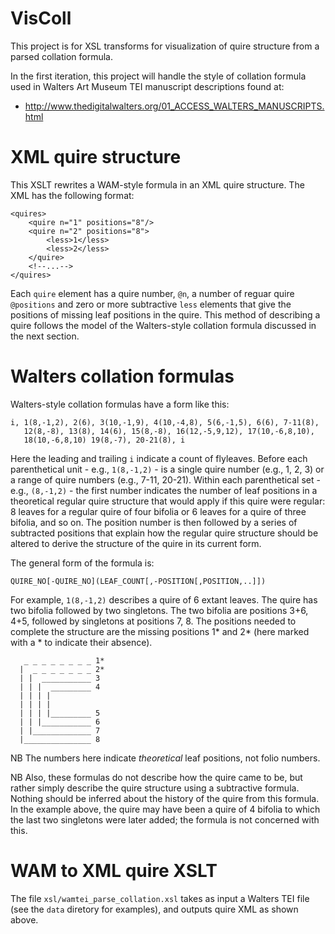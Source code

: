 VisColl
=======

This project is for XSL transforms for visualization of quire structure  from
a parsed collation formula. 

In the first iteration, this project will handle the style of collation
formula used in Walters Art Museum TEI manuscript descriptions found at:

* <http://www.thedigitalwalters.org/01_ACCESS_WALTERS_MANUSCRIPTS.html> 

# XML quire structure

This XSLT rewrites a WAM-style formula in an XML quire structure. The XML
has the following format:

    <quires>
        <quire n="1" positions="8"/>
        <quire n="2" positions="8">
            <less>1</less>
            <less>2</less>
        </quire>
        <!--...-->
    </quires>

Each `quire` element has a quire number, `@n`, a number of reguar quire
`@positions` and zero or more subtractive `less` elements that give the
positions of missing leaf positions in the quire. This method of describing a
quire follows the model of the Walters-style collation formula  discussed in
the next section.

# Walters collation formulas

Walters-style collation formulas have a form like this:

    i, 1(8,-1,2), 2(6), 3(10,-1,9), 4(10,-4,8), 5(6,-1,5), 6(6), 7-11(8), 
       12(8,-8), 13(8), 14(6), 15(8,-8), 16(12,-5,9,12), 17(10,-6,8,10), 
       18(10,-6,8,10) 19(8,-7), 20-21(8), i

Here the leading and trailing `i` indicate a count of flyleaves. Before each
parenthetical unit - e.g., `1(8,-1,2)` - is a single quire number (e.g., 1, 2,
3) or a range of quire numbers (e.g., 7-11, 20-21). Within each parenthetical
set - e.g., `(8,-1,2)` - the first number indicates the number of leaf
positions in a theoretical regular quire structure that would apply if this
quire were regular: 8 leaves for a regular quire of four bifolia or 6 leaves
for a quire of three  bifolia, and so on. The position number is then followed
by a series of subtracted positions that explain how the regular quire
structure should be altered to derive the structure of the quire in its
current form.

The general form of the formula is:

    QUIRE_NO[-QUIRE_NO](LEAF_COUNT[,-POSITION[,POSITION,..]])

For example, `1(8,-1,2)` describes a quire of 6 extant leaves. The quire has
two bifolia followed by two singletons. The two bifolia are positions 3+6,
4+5, followed by singletons at positions 7, 8. The positions needed to
complete the  structure are the missing positions 1* and 2* (here marked with
a * to indicate their absence).

       _ _ _ _ _ _ _ _ 1* 
      |  _ _ _ _ _ _ _ 2*
      | |  ___________ 3
      | | |  _________ 4
      | | | |
      | | | |
      | | | |_________ 5
      | | |___________ 6
      | |_____________ 7
      |_______________ 8

NB The numbers here indicate *theoretical* leaf positions, not folio numbers.

NB Also, these formulas do not describe how the quire came to be, but rather
simply describe the quire structure using a subtractive formula. Nothing
should be inferred about the history of the quire from this formula. In the
example above, the quire may have been a quire of 4 bifolia to which the last
two singletons were later added; the formula is not concerned with this.

# WAM to XML quire XSLT

The file `xsl/wamtei_parse_collation.xsl` takes as input a Walters TEI file
(see the `data` diretory for examples), and outputs quire XML as shown above.

